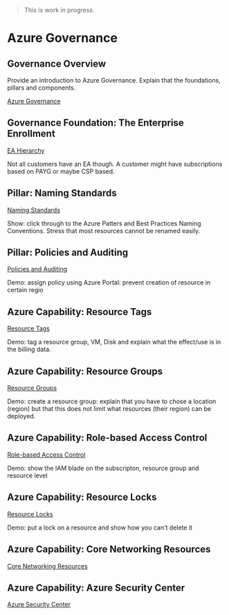 > This is work in progress.

# Azure Governance
 

## Governance Overview

Provide an introduction to Azure Governance. Explain that the foundations, pillars and components.

[Azure Governance](https://docs.microsoft.com/en-us/azure/azure-resource-manager/resource-manager-subscription-governance#need-for-governance)

## Governance Foundation: The Enterprise Enrollment

[EA Hierarchy](https://docs.microsoft.com/en-us/azure/azure-resource-manager/resource-manager-subscription-governance#define-your-hierarchy)

Not all customers have an EA though. A customer might have subscriptions based on PAYG or maybe CSP based.

## Pillar: Naming Standards

[Naming Standards](https://docs.microsoft.com/en-us/azure/azure-resource-manager/resource-manager-subscription-governance#naming-standards)

Show: click through to the Azure Patters and Best Practices Naming Conventions. Stress that most resources cannot be renamed easily. 

## Pillar: Policies and Auditing

[Policies and Auditing](https://docs.microsoft.com/en-us/azure/azure-resource-manager/resource-manager-subscription-governance#policies-and-auditing)

Demo: assign policy using Azure Portal: prevent creation of resource in certain regio

## Azure Capability: Resource Tags

[Resource Tags](https://docs.microsoft.com/en-us/azure/azure-resource-manager/resource-manager-subscription-governance#resource-tags)

Demo: tag a resource group, VM, Disk and explain what the effect/use is in the billing data.

## Azure Capability: Resource Groups

[Resource Groups](https://docs.microsoft.com/en-us/azure/azure-resource-manager/resource-manager-subscription-governance#resource-group)

Demo: create a resource group: explain that you have to chose a location (region) but that this does not limit what resources (their region) can be deployed.

## Azure Capability: Role-based Access Control

[Role-based Access Control](https://docs.microsoft.com/en-us/azure/azure-resource-manager/resource-manager-subscription-governance#role-based-access-control)

Demo: show the IAM blade on the subscripton, resource group and resource level

## Azure Capability: Resource Locks

[Resource Locks](https://docs.microsoft.com/en-us/azure/azure-resource-manager/resource-manager-subscription-governance#azure-resource-locks)

Demo: put a lock on a resource and show how you can't delete it

## Azure Capability: Core Networking Resources

[Core Networking Resources](https://docs.microsoft.com/en-us/azure/azure-resource-manager/resource-manager-subscription-governance#core-networking-resources)

## Azure Capability: Azure Security Center

[Azure Security Center](https://docs.microsoft.com/en-us/azure/azure-resource-manager/resource-manager-subscription-governance#azure-security-center)
